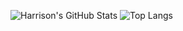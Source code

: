 ![Harrison's GitHub Stats](https://github-readme-stats.vercel.app/api?username=JunJD&theme=default&count_private=true)
![Top Langs](https://github-readme-stats.vercel.app/api/top-langs/?username=JunJD&layout=compact&theme=default)
